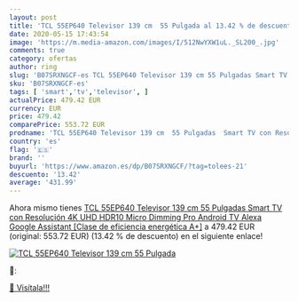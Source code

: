 ```yaml
---
layout: post
title: 'TCL 55EP640 Televisor 139 cm  55 Pulgada al 13.42 % de descuento'
date: 2020-05-15 17:43:54
image: 'https://m.media-amazon.com/images/I/512NwYXW1uL._SL200_.jpg'
comments: true
category: ofertas
author: ring
slug: 'B07SRXNGCF-es TCL 55EP640 Televisor 139 cm 55 Pulgadas Smart TV con...'
sku: 'B07SRXNGCF-es'
tags: [ 'smart','tv','televisor', ]
actualPrice: 479.42 EUR
currency: EUR
price: 479.42
comparePrice: 553.72 EUR
prodname: 'TCL 55EP640 Televisor 139 cm  55 Pulgadas  Smart TV con Resolución 4K UHD  HDR10  Micro Dimming Pro  Android TV  Alexa  Google Assistant [Clase de eficiencia energética A+]'
country: 'es'
flag: '🇪🇸'
brand: ''
buyurl: 'https://www.amazon.es/dp/B07SRXNGCF/?tag=tolees-21'
descuento: '13.42'
average: '431.99'
---
```


Ahora mismo tienes [TCL 55EP640 Televisor 139 cm  55 Pulgadas  Smart TV con Resolución 4K UHD  HDR10  Micro Dimming Pro  Android TV  Alexa  Google Assistant [Clase de eficiencia energética A+]](https://www.amazon.es/dp/B07SRXNGCF/?tag=tolees-21) a 479.42 EUR (original: 553.72 EUR) (13.42 %  de descuento) en el siguiente enlace!

[![TCL 55EP640 Televisor 139 cm  55 Pulgada](https://m.media-amazon.com/images/I/512NwYXW1uL._SL200_.jpg)](https://www.amazon.es/dp/B07SRXNGCF/?tag=tolees-21)

🔎:


[🛒 Visítala!!!](https://www.amazon.es/dp/B07SRXNGCF/?tag=tolees-21)
